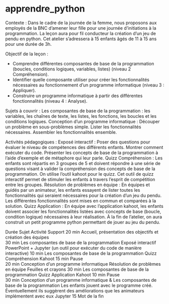 # apprendre_python

Contexte :
Dans le cadre de la journée de la femme, nous proposons aux employés de la BNC d’amener leur fille pour une journée d’initiations à la programmation. La leçon aura pour fil conducteur la création d’un jeu de pendu en python. 
Cet atelier s’adressera à 15 enfants âgés de 11 à 15 ans pour une durée de 3h.

Objectif de la leçon :
-	Comprendre différentes composantes de base de la programmation (boucles, conditions logiques, variables, listes) (niveau 2 Compréhension).
-	Identifier quelle composante utiliser pour créer les fonctionnalités nécessaires au fonctionnement d’un programme informatique (niveau 3 : Appliquer).
-	Construire un programme informatique à partir des différentes fonctionnalités (niveau 4 : Analyse).

Sujets à couvrir :
Les composantes de base de la programmation : les variables, les chaînes de texte, les listes, les fonctions, les boucles et les conditions logiques.
Conception d’un programme informatique : Découper un problème en sous-problèmes simple. Lister les fonctionnalités nécessaires. Assembler les fonctionnalités ensemble.

Activités pédagogiques :
Exposé interactif : Poser des questions pour évaluer le niveau de compétences des différents enfants. Montrer comment exécuter du code. Présenter les concepts de base de la programmation à l’aide d’exemple et de métaphore qui leur parle. 
Quizz Compréhension : Les enfants sont répartis en 3 groupes de 5 et doivent répondre à une série de questions visant à valider la compréhension des concepts de base de la programmation. On utilise l’outil kahoot pour le quizz. Cet outil de quizz interactif permet de stimuler les enfants à travers l’esprit de compétition entre les groupes.
Résolution de problèmes en équipe : En équipes et guidés par un animateur, les enfants essayent de lister toutes les fonctionnalités qui seraient nécessaires pour la création d’un jeu du pendu. Les différentes fonctionnalités sont mises en commun et comparées à la solution.
Quizz Application : En équipe avec l’application kahoot, les enfants doivent associer les fonctionnalités listées avec concepts de base (boucle, condition logique) nécessaires à leur réalisation. À la fin de l’atelier, on aura construit un petit programme python permettant de jouer au jeu du pendu.

Durée	Sujet 	Activité	Support
20 min	Accueil, présentation des objectifs et création des équipes		
30 min	Les composantes de base de la programmation	Exposé interactif	PowerPoint + Jupyter (un outil pour exécuter du code de manière interactive)
10 min	Les composantes de base de la programmation	Quizz Compréhension	Kahoot
15 min	Pause		
20 min	Conception d’un programme informatique	Résolution de problèmes en équipe	Feuilles et crayons
30 min	Les composantes de base de la programmation	Quizz Application	Kahoot
10 min	Pause		
30 min	Conception d’un programme informatique & Les composantes de base de la programmation 	Les enfants jouent avec le programme créé. Éventuellement ils suggèrent des améliorations que les animateurs implémentent avec eux	Jupyter
15	Mot de la fin		

